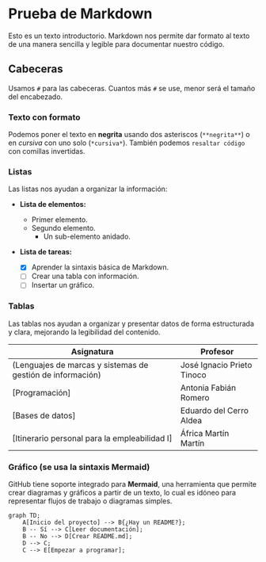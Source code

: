# Prueba de Markdown

Esto es un texto introductorio. Markdown nos permite dar formato al texto de una manera sencilla y legible para documentar nuestro código.

## Cabeceras

Usamos `#` para las cabeceras. Cuantos más `#` se use, menor será el tamaño del encabezado.

### Texto con formato

Podemos poner el texto en **negrita** usando dos asteriscos (`**negrita**`) o en *cursiva* con uno solo (`*cursiva*`). También podemos `resaltar código` con comillas invertidas.

### Listas

Las listas nos ayudan a organizar la información:

* **Lista de elementos:**
    * Primer elemento.
    * Segundo elemento.
        * Un sub-elemento anidado.

* **Lista de tareas:**
    - [x] Aprender la sintaxis básica de Markdown.
    - [ ] Crear una tabla con información.
    - [ ] Insertar un gráfico.

### Tablas

Las tablas nos ayudan a organizar y presentar datos de forma estructurada y clara, mejorando la legibilidad del contenido.

| Asignatura | Profesor |
|-----------|-------------|
| (Lenguajes de marcas y sistemas de gestión de información) | José Ignacio Prieto Tinoco |
| [Programación]  | Antonia Fabián Romero |
| [Bases de datos]  | Eduardo del Cerro Aldea |
| [Itinerario personal para la empleabilidad I] | África Martín Martín |


### Gráfico (se usa la sintaxis Mermaid)

GitHub tiene soporte integrado para **Mermaid**, una herramienta que permite crear diagramas y gráficos a partir de un texto, lo cual es idóneo para representar flujos de trabajo o diagramas simples.

```mermaid
graph TD;
    A[Inicio del proyecto] --> B{¿Hay un README?};
    B -- Sí --> C[Leer documentación];
    B -- No --> D[Crear README.md];
    D --> C;
    C --> E[Empezar a programar];
